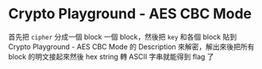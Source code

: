 # Crypto Playground - AES CBC Mode

首先把 `cipher` 分成一個 block 一個 block，然後把 `key` 和各個 block 貼到 Crypto Playground - AES CBC Mode 的 Description 來解密，解出來後把所有 block 的明文接起來然後 hex string 轉 ASCII 字串就能得到 flag 了
